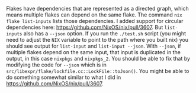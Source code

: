Flakes have dependencies that are represented as a directed graph, which means multiple flakes can depend on the same flake. The command `nix flake list-inputs` lists those dependencies. I added support for circular dependencies here: https://github.com/NixOS/nix/pull/3607. But `list-inputs` also has a `--json` option.  If you run the `./test.sh` script (you might need to adjust the `NIX` variable to point to the path where you built nix) you should see output for `list-input` and `list-input --json`. With `--json`, if multiple flakes depend on the same input, that input is duplicated in the output, in this case `nixpkgs` and `nixpkgs_2`. You should be able to fix that by modifying the code for `--json` which is in `src/libexpr/flake/lockfile.cc::LockFile::toJson()`. You might be able to do something somewhat similar to what I did in https://github.com/NixOS/nix/pull/3607.